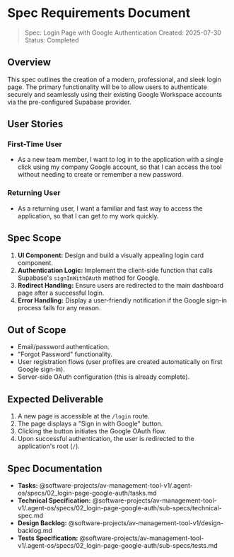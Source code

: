 # Spec Requirements Document

> Spec: Login Page with Google Authentication
> Created: 2025-07-30
> Status: Completed

## Overview

This spec outlines the creation of a modern, professional, and sleek login page. The primary functionality will be to allow users to authenticate securely and seamlessly using their existing Google Workspace accounts via the pre-configured Supabase provider.

## User Stories

### First-Time User

- As a new team member, I want to log in to the application with a single click using my company Google account, so that I can access the tool without needing to create or remember a new password.

### Returning User

- As a returning user, I want a familiar and fast way to access the application, so that I can get to my work quickly.

## Spec Scope

1.  **UI Component:** Design and build a visually appealing login card component.
2.  **Authentication Logic:** Implement the client-side function that calls Supabase's `signInWithOAuth` method for Google.
3.  **Redirect Handling:** Ensure users are redirected to the main dashboard page after a successful login.
4.  **Error Handling:** Display a user-friendly notification if the Google sign-in process fails for any reason.

## Out of Scope

-   Email/password authentication.
-   "Forgot Password" functionality.
-   User registration flows (user profiles are created automatically on first Google sign-in).
-   Server-side OAuth configuration (this is already complete).

## Expected Deliverable

1.  A new page is accessible at the `/login` route.
2.  The page displays a "Sign in with Google" button.
3.  Clicking the button initiates the Google OAuth flow.
4.  Upon successful authentication, the user is redirected to the application's root (`/`).

## Spec Documentation

- **Tasks:** @software-projects/av-management-tool-v1/.agent-os/specs/02_login-page-google-auth/tasks.md
- **Technical Specification:** @software-projects/av-management-tool-v1/.agent-os/specs/02_login-page-google-auth/sub-specs/technical-spec.md
- **Design Backlog:** @software-projects/av-management-tool-v1/design-backlog.md
- **Tests Specification:** @software-projects/av-management-tool-v1/.agent-os/specs/02_login-page-google-auth/sub-specs/tests.md
